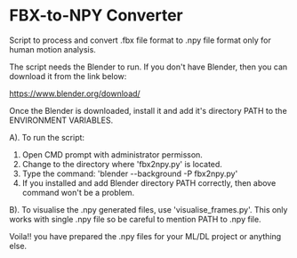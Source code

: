 # FBX-to-NPY Converter
Script to process and convert .fbx file format to .npy file format only for human motion analysis.

The script needs the Blender to run. If you don't have Blender, then you can download it from the link below:

https://www.blender.org/download/

Once the Blender is downloaded, install it and add it's directory PATH to the ENVIRONMENT VARIABLES.

A). To run the script:
 1. Open CMD prompt with administrator permisson.
 2. Change to the directory where 'fbx2npy.py' is located.
 3. Type the command: 'blender --background -P fbx2npy.py'
 4. If you installed and add Blender directory PATH correctly, then above command won't be a problem.

B). To visualise the .npy generated files, use 'visualise_frames.py'. This only works with single .npy file so be careful to mention PATH to .npy file.

Voila!! you have prepared the .npy files for your ML/DL project or anything else.
